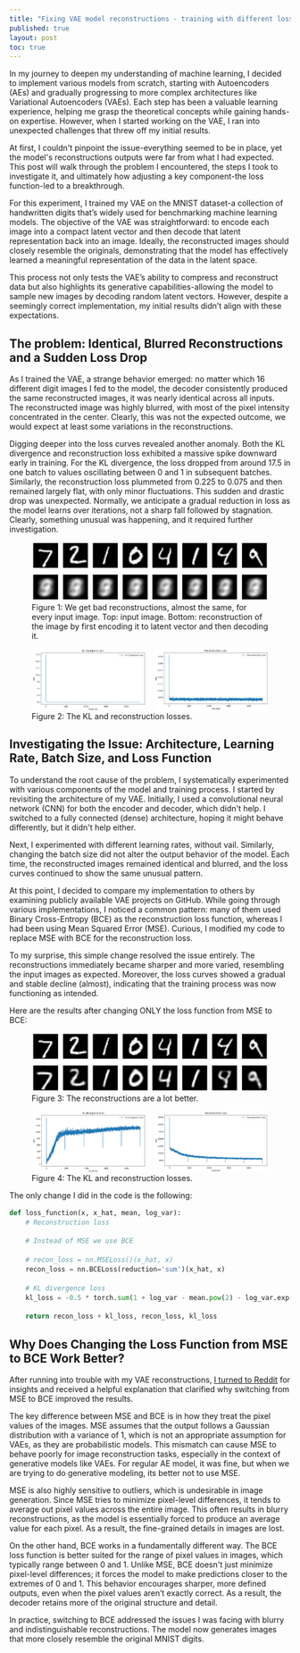 ```yaml
---
title: "Fixing VAE model reconstructions - training with different loss function: why and why it works"
published: true
layout: post
toc: true
---
```


In my journey to deepen my understanding of machine learning, I decided to implement various models from scratch, starting with Autoencoders (AEs) and gradually progressing to more complex architectures like Variational Autoencoders (VAEs). Each step has been a valuable learning experience, helping me grasp the theoretical concepts while gaining hands-on expertise. However, when I started working on the VAE, I ran into unexpected challenges that threw off my initial results.

At first, I couldn't pinpoint the issue-everything seemed to be in place, yet the model's reconstructions outputs were far from what I had expected. This post will walk through the problem I encountered, the steps I took to investigate it, and ultimately how adjusting a key component-the loss function-led to a breakthrough.

For this experiment, I trained my VAE on the MNIST dataset-a collection of handwritten digits that’s widely used for benchmarking machine learning models. The objective of the VAE was straightforward: to encode each image into a compact latent vector and then decode that latent representation back into an image. Ideally, the reconstructed images should closely resemble the originals, demonstrating that the model has effectively learned a meaningful representation of the data in the latent space.

This process not only tests the VAE’s ability to compress and reconstruct data but also highlights its generative capabilities-allowing the model to sample new images by decoding random latent vectors. However, despite a seemingly correct implementation, my initial results didn’t align with these expectations.

## The problem: Identical, Blurred Reconstructions and a Sudden Loss Drop

As I trained the VAE, a strange behavior emerged: no matter which 16 different digit images I fed to the model, the decoder consistently produced the same reconstructed images, it was nearly identical across all inputs. The reconstructed image was highly blurred, with most of the pixel intensity concentrated in the center. Clearly, this was not the expected outcome, we would expect at least some variations in the reconstructions.

Digging deeper into the loss curves revealed another anomaly. Both the KL divergence and reconstruction loss exhibited a massive spike downward early in training. For the KL divergence, the loss dropped from around 17.5 in one batch to values oscillating between 0 and 1 in subsequent batches. Similarly, the reconstruction loss plummeted from 0.225 to 0.075 and then remained largely flat, with only minor fluctuations. This sudden and drastic drop was unexpected. Normally, we anticipate a gradual reduction in loss as the model learns over iterations, not a sharp fall followed by stagnation. Clearly, something unusual was happening, and it required further investigation.

<figure>
    <img src="assets/2024-11/bad_reconstructions.png">
    <figcaption>Figure 1: We get bad reconstructions, almost the same, for every input image. Top: input image. Bottom: reconstruction of the image by first encoding it to latent vector and then decoding it.</figcaption>
</figure>

<figure>
    <div style="display: grid; grid-template-columns: 1fr 1fr; grid-gap: 1em;">
        <img src="assets/2024-11/bad_kl_loss.png">
        <img src="assets/2024-11/bad_recon_loss.png">
    </div>
    <figcaption>Figure 2: The KL and reconstruction losses.</figcaption>
</figure>

## Investigating the Issue: Architecture, Learning Rate, Batch Size, and Loss Function

To understand the root cause of the problem, I systematically experimented with various components of the model and training process. I started by revisiting the architecture of my VAE. Initially, I used a convolutional neural network (CNN) for both the encoder and decoder, which didn't help. I switched to a fully connected (dense) architecture, hoping it might behave differently, but it didn't help either.

Next, I experimented with different learning rates, without vail. Similarly, changing the batch size did not alter the output behavior of the model. Each time, the reconstructed images remained identical and blurred, and the loss curves continued to show the same unusual pattern.

At this point, I decided to compare my implementation to others by examining publicly available VAE projects on GitHub. While going through various implementations, I noticed a common pattern: many of them used Binary Cross-Entropy (BCE) as the reconstruction loss function, whereas I had been using Mean Squared Error (MSE). Curious, I modified my code to replace MSE with BCE for the reconstruction loss.

To my surprise, this simple change resolved the issue entirely. The reconstructions immediately became sharper and more varied, resembling the input images as expected. Moreover, the loss curves showed a gradual and stable decline (almost), indicating that the training process was now functioning as intended.

Here are the results after changing ONLY the loss function from MSE to BCE:

<figure>
    <img src="assets/2024-11/good_reconstructions.png">
    <figcaption>Figure 3: The reconstructions are a lot better.</figcaption>
</figure>

<figure>
    <div style="display: grid; grid-template-columns: 1fr 1fr; grid-gap: 1em;">
        <img src="assets/2024-11/good_kl_loss.png">
        <img src="assets/2024-11/good_recon_loss.png">
    </div>
    <figcaption>Figure 4: The KL and reconstruction losses.</figcaption>
</figure>

The only change I did in the code is the following:

```python
def loss_function(x, x_hat, mean, log_var):
    # Reconstruction loss

    # Instead of MSE we use BCE

    # recon_loss = nn.MSELoss()(x_hat, x)
    recon_loss = nn.BCELoss(reduction='sum')(x_hat, x)

    # KL divergence loss
    kl_loss = -0.5 * torch.sum(1 + log_var - mean.pow(2) - log_var.exp())

    return recon_loss + kl_loss, recon_loss, kl_loss
```

## Why Does Changing the Loss Function from MSE to BCE Work Better?

After running into trouble with my VAE reconstructions, [I turned to Reddit](https://www.reddit.com/r/MLQuestions/comments/1gzbmbv/why_this_vae_has_binary_cross_entropy_as_loss/?utm_source=share&utm_medium=web3x&utm_name=web3xcss&utm_term=1&utm_content=share_button) for insights and received a helpful explanation that clarified why switching from MSE to BCE improved the results.

The key difference between MSE and BCE is in how they treat the pixel values of the images. MSE assumes that the output follows a Gaussian distribution with a variance of 1, which is not an appropriate assumption for VAEs, as they are probabilistic models. This mismatch can cause MSE to behave poorly for image reconstruction tasks, especially in the context of generative models like VAEs. For regular AE model, it was fine, but when we are trying to do generative modeling, its better not to use MSE.

MSE is also highly sensitive to outliers, which is undesirable in image generation. Since MSE tries to minimize pixel-level differences, it tends to average out pixel values across the entire image. This often results in blurry reconstructions, as the model is essentially forced to produce an average value for each pixel. As a result, the fine-grained details in images are lost.

On the other hand, BCE works in a fundamentally different way. The BCE loss function is better suited for the range of pixel values in images, which typically range between 0 and 1. Unlike MSE, BCE doesn't just minimize pixel-level differences; it forces the model to make predictions closer to the extremes of 0 and 1. This behavior encourages sharper, more defined outputs, even when the pixel values aren’t exactly correct. As a result, the decoder retains more of the original structure and detail.

In practice, switching to BCE addressed the issues I was facing with blurry and indistinguishable reconstructions. The model now generates images that more closely resemble the original MNIST digits.

